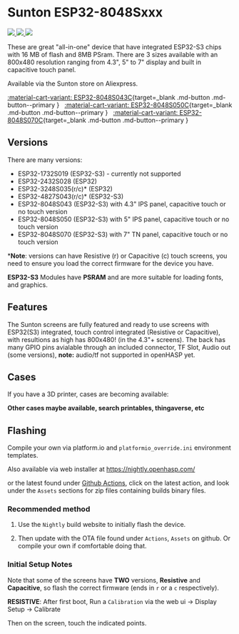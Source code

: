 # Sunton ESP32-8048Sxxx

<div class="row justify-content-center">
        <a href="../images/esp32-8048s043c-front.jpg" data-toggle="lightbox" data-gallery="example-gallery" class="col-sm-4" data-title="Sunton ESP32-8048S043C" data-footer="">
            <img src="../thumbnails/esp32-8048s043c-front.jpg" class="img-fluid">
        </a>
        <a href="../images/esp32-8048s050c-front.jpg" data-toggle="lightbox" data-gallery="example-gallery" class="col-sm-4" data-title="Sunton ESP32-8048S050C" data-footer="">
            <img src="../thumbnails/esp32-8048s050c-front.jpg" class="img-fluid">
        </a>
        <a href="../images/esp32-8048s070c-front.jpg" data-toggle="lightbox" data-gallery="example-gallery" class="col-sm-4" data-title="Sunton ESP32-8048S070C" data-footer="">
            <img src="../thumbnails/esp32-8048s070c-front.jpg" class="img-fluid">
        </a>
</div>

These are great "all-in-one" device that have integrated ESP32-S3 chips with 16 MB of flash and 8MB PSram.
There are 3 sizes available with an 800x480 resolution ranging from 4.3", 5" to 7" display and built in capacitive touch panel.

Available via the Sunton store on Aliexpress.

[:material-cart-variant: ESP32-8048S043C][1]{target=_blank .md-button .md-button--primary } &nbsp; 
[:material-cart-variant: ESP32-8048S050C][2]{target=_blank .md-button .md-button--primary } &nbsp; 
[:material-cart-variant: ESP32-8048S070C][3]{target=_blank .md-button .md-button--primary } &nbsp; 

## Versions
There are many versions:

   - ESP32-1732S019 (ESP32-S3) - currently not supported
   - ESP32-2432S028 (ESP32)
   - ESP32-3248S035(r/c)* (ESP32)
   - ESP32-4827S043(r/c)* (ESP32-S3)
   - ESP32-8048S043 (ESP32-S3) with 4.3" IPS panel, capacitive touch or no touch version
   - ESP32-8048S050 (ESP32-S3) with 5" IPS panel, capacitive touch or no touch version
   - ESP32-8048S070 (ESP32-S3) with 7" TN panel, capacitive touch or no touch version

*__Note__: versions can have Resistive (r) or Capacitive (c) touch screens, you need to ensure you load the correct firmware for the device you have.

__ESP32-S3__ Modules have __PSRAM__ and are more suitable for loading fonts, and graphics.

## Features

The Sunton screens are fully featured and ready to use screens with ESP32(S3) integrated, touch control integrated (Resistive or Capacitive), with resultions as high has 800x480! (in the 4.3"+ screens).  The back has many GPIO pins avialable through an included connector, TF Slot, Audio out (some versions), **note:** audio/tf not supported in openHASP yet.

## Cases

If you have a 3D printer, cases are becoming available:

**Other cases maybe available, search printables, thingaverse, etc**

## Flashing

Compile your own via platform.io and `platformio_override.ini` environment templates.

Also available via web installer at <a target="_blank" href="https://nightly.openhasp.com/">https://nightly.openhasp.com/</a>

or the latest found under <a target="_blank" href="https://github.com/HASwitchPlate/openHASP/actions">Github Actions</a>, click on the latest action, and look under the `Assets` sections for zip files containing builds binary files.

### Recommended method

   1. Use the `Nightly` build website to initially flash the device.

   2. Then update with the OTA file found under `Actions`, `Assets` on github.  Or compile your own if comfortable doing that.

### Initial Setup Notes

Note that some of the screens have **TWO** versions, **Resistive** and **Capacitive**, so flash the correct firmware (ends in `r` or a `c` respectively).

**RESISTIVE**: After first boot, Run a `Calibration` via the web ui -> Display Setup -> Calibrate

Then on the screen, touch the indicated points.

[1]: https://www.aliexpress.com/item/1005004788147691.html
[2]: https://www.aliexpress.com/item/1005004952726089.html
[3]: https://www.aliexpress.com/item/1005004952726089.html